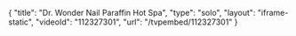 {
    "title": "Dr. Wonder Nail Paraffin Hot Spa",
    "type": "solo",
    "layout": "iframe-static",
    "videoId": "112327301",
    "url": "\/tvpembed\/112327301"
}